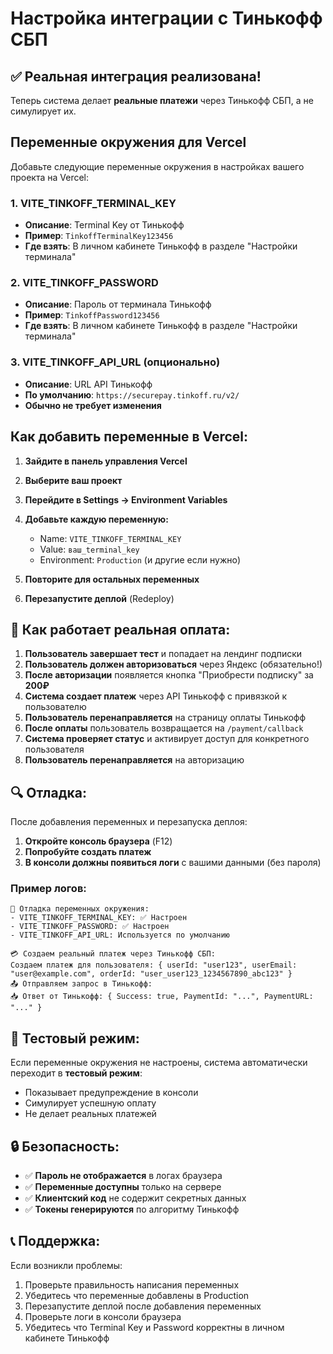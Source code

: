 # Настройка интеграции с Тинькофф СБП

## ✅ Реальная интеграция реализована!

Теперь система делает **реальные платежи** через Тинькофф СБП, а не симулирует их.

## Переменные окружения для Vercel

Добавьте следующие переменные окружения в настройках вашего проекта на Vercel:

### 1. VITE_TINKOFF_TERMINAL_KEY
- **Описание**: Terminal Key от Тинькофф
- **Пример**: `TinkoffTerminalKey123456`
- **Где взять**: В личном кабинете Тинькофф в разделе "Настройки терминала"

### 2. VITE_TINKOFF_PASSWORD
- **Описание**: Пароль от терминала Тинькофф
- **Пример**: `TinkoffPassword123456`
- **Где взять**: В личном кабинете Тинькофф в разделе "Настройки терминала"

### 3. VITE_TINKOFF_API_URL (опционально)
- **Описание**: URL API Тинькофф
- **По умолчанию**: `https://securepay.tinkoff.ru/v2/`
- **Обычно не требует изменения**

## Как добавить переменные в Vercel:

1. **Зайдите в панель управления Vercel**
2. **Выберите ваш проект**
3. **Перейдите в Settings → Environment Variables**
4. **Добавьте каждую переменную:**
   - Name: `VITE_TINKOFF_TERMINAL_KEY`
   - Value: `ваш_terminal_key`
   - Environment: `Production` (и другие если нужно)

5. **Повторите для остальных переменных**
6. **Перезапустите деплой** (Redeploy)

## 🔄 Как работает реальная оплата:

1. **Пользователь завершает тест** и попадает на лендинг подписки
2. **Пользователь должен авторизоваться** через Яндекс (обязательно!)
3. **После авторизации** появляется кнопка "Приобрести подписку" за **200₽**
4. **Система создает платеж** через API Тинькофф с привязкой к пользователю
5. **Пользователь перенаправляется** на страницу оплаты Тинькофф
6. **После оплаты** пользователь возвращается на `/payment/callback`
7. **Система проверяет статус** и активирует доступ для конкретного пользователя
8. **Пользователь перенаправляется** на авторизацию

## 🔍 Отладка:

После добавления переменных и перезапуска деплоя:

1. **Откройте консоль браузера** (F12)
2. **Попробуйте создать платеж**
3. **В консоли должны появиться логи** с вашими данными (без пароля)

### Пример логов:
```
🔧 Отладка переменных окружения:
- VITE_TINKOFF_TERMINAL_KEY: ✅ Настроен
- VITE_TINKOFF_PASSWORD: ✅ Настроен
- VITE_TINKOFF_API_URL: Используется по умолчанию

💳 Создаем реальный платеж через Тинькофф СБП:
Создаем платеж для пользователя: { userId: "user123", userEmail: "user@example.com", orderId: "user_user123_1234567890_abc123" }
📤 Отправляем запрос в Тинькофф:
📥 Ответ от Тинькофф: { Success: true, PaymentId: "...", PaymentURL: "..." }
```

## 🧪 Тестовый режим:

Если переменные окружения не настроены, система автоматически переходит в **тестовый режим**:
- Показывает предупреждение в консоли
- Симулирует успешную оплату
- Не делает реальных платежей

## 🔒 Безопасность:

- ✅ **Пароль не отображается** в логах браузера
- ✅ **Переменные доступны** только на сервере
- ✅ **Клиентский код** не содержит секретных данных
- ✅ **Токены генерируются** по алгоритму Тинькофф

## 📞 Поддержка:

Если возникли проблемы:
1. Проверьте правильность написания переменных
2. Убедитесь что переменные добавлены в Production
3. Перезапустите деплой после добавления переменных
4. Проверьте логи в консоли браузера
5. Убедитесь что Terminal Key и Password корректны в личном кабинете Тинькофф
